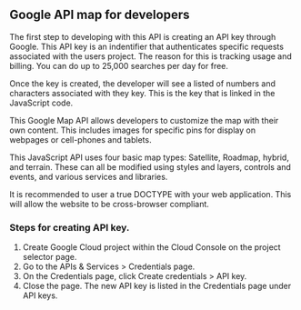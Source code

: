 ## Google API map for developers

The first step to developing with this API is creating an API key through 
Google. This API key is an indentifier that authenticates specific requests
associated with the users project. The reason for this is tracking usage and 
billing. You can do up to 25,000 searches per day for free.

Once the key is created, the developer will see a listed of numbers and 
characters associated with they key. This is the key that is linked in the 
JavaScript code.

This Google Map API allows developers to customize the map with their own
content. This includes images for specific pins for display on webpages 
or cell-phones and tablets. 

This JavaScript API uses four basic map types: Satellite, Roadmap, hybrid, 
and terrain. These can all be modified using styles and layers, controls and
events, and various services and libraries.

It is recommended to user a true DOCTYPE with your web application. This will allow
the website to be cross-browser compliant.


### Steps for creating API key.
1. Create Google Cloud project within the Cloud Console on the project selector page.
2. Go to the APIs & Services > Credentials page.
3. On the Credentials page, click Create credentials > API key.
4. Close the page. The new API key is listed in the Credentials page under API keys.
